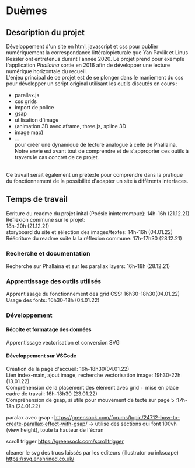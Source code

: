 # Duèmes

## Description du projet

Développement d'un site en html, javascript et css pour publier numériquement la correspondance littéralopicturale que Yan Pavlik et Linus Kessler ont entretenus durant l'année 2020. Le projet prend pour exemple l'application *Phallaina* sortie en 2016 afin de développer une lecture numérique horizontale du recueil. </br>
L'enjeu principal de ce projet est de se plonger dans le maniement du css pour développer un script original utilisant les outils discutés en cours : 
- parallax.js
- css grids
- import de police
- gsap
- utilisation d'image 
- (animation 3D avec aframe, three.js, spline 3D 
- image map)
- ...</br>
pour créer une dynamique de lecture analogue à celle de Phallaina. Notre envie est avant tout de comprendre et de s'approprier ces outils à travers le cas concret de ce projet. 
</br>
Ce travail serait également un pretexte pour comprendre dans la pratique du fonctionnement de la possibilité d'adapter un site à différents interfaces.

## Temps de travail
Ecriture du readme du projet inital (Poésie ininterrompue): 14h-16h (21.12.21)</br>
Réflexion commune sur le projet: </br>
18h-20h (21.12.21)</br>
storyboard du site et sélection des images/textes: 14h-16h (04.01.22)</br>
Réécriture du readme suite la la réflexion commune: 17h-17h30 (28.12.21)</br>

### Recherche et documentation
Recherche sur Phallaina et sur les parallax layers: 16h-18h (28.12.21)</br>

### Apprentissage des outils utilisés
Apprentissage du fonctionnement des grid CSS: 16h30-18h30(04.01.22)</br>
Usage des fonts: 16h30-18h (04.01.22)

### Développement
#### Récolte et formatage des données
Apprentissage vectorisation et conversion SVG

#### Développement sur VSCode
Création de la page d'accueil: 16h-18h30(04.01.22) </br>
Lien index-main, ajout image, recherche vectorisation image: 19h30-22h (13.01.22)</br>
Compréhension de la placement des élément avec grid + mise en place cadre de travail: 16h-18h30 (23.01.22)</br>
Compréhension de gsap, si utile pour mouvement de texte sur page 5 :17h-18h (24.01.22)</br>


paralax avec gsap : 
https://greensock.com/forums/topic/24712-how-to-create-parallax-effect-with-gsap/
-> utilise des sections qui font 100vh (view height), toute la hauteur de l'écran

scroll trigger https://greensock.com/scrolltrigger

cleaner le svg des trucs laissés par les editeurs (illustrator ou inkscape) https://svg.enshrined.co.uk/